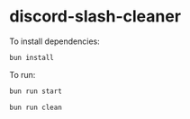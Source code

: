 # discord-slash-cleaner

To install dependencies:

```bash
bun install
```

To run:

```bash
bun run start
```
```bash
bun run clean
```
